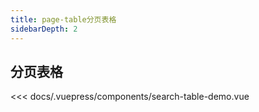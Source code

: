 ```yaml
---
title: page-table分页表格
sidebarDepth: 2
---
```

## 分页表格
<demo-block>
<search-table-demo slot="source"></search-table-demo>
<<< docs/.vuepress/components/search-table-demo.vue
</demo-block>
